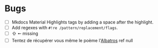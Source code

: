 # Bugs

- [ ] Mkdocs Material Highlights tags by adding a space after the highlight.
- [ ] Add regexes with `#!re /pattern/replacement/flags`.
- [ ] ⇧ 🠔 missing
- [ ] Tentez de récupérer vous même le poème l'[Albatros]({assets}/src/albatros.txt) ref null